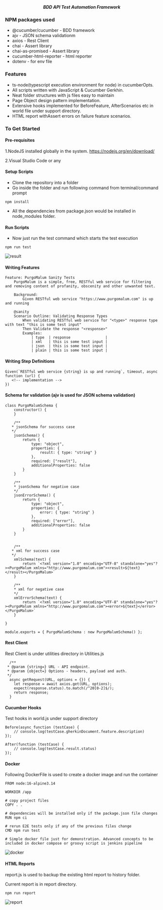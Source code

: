 <p align="center">
   <i><strong>BDD API Test Automation Framework
</strong></i>
<p>

### NPM packages used
* @cucumber/cucumber - BDD framework
* ajv - JSON schema validationm 
* axios - Rest Client
* chai - Assert library
* chai-as-promised - Assert library
* cucumber-html-reporter - html reporter
* dotenv - for env file

### Features
* ts-node(typescript execution environment for node) in cucumberOpts. 
* All scripts written with JavaScript & Cucumber Gerkhin.
* Neat folder structures with js files easy to maintain
* Page Object design pattern implementation.
* Extensive hooks implemented for BeforeFeature, AfterScenarios etc in world file under support directory.
* HTML report withAssert errors on failure feature scenarios.


### To Get Started

#### Pre-requisites
1.NodeJS installed globally in the system.
https://nodejs.org/en/download/

2.Visual Studio Code or any

#### Setup Scripts
* Clone the repository into a folder
* Go inside the folder and run following command from terminal/command prompt
```
npm install 
```
* All the dependencies from package.json would be installed in node_modules folder.

#### Run Scripts

* Now just run the test command which starts the test execution
```
npm run test
```
![result](images/Test.gif)

#### Writing Features
```
Feature: PurgoMalum Sanity Tests
    PurgoMalum is a simple, free, RESTful web service for filtering and removing content of profanity, obscenity and other unwanted text.

    Background:
        Given RESTful web service "https://www.purgomalum.com" is up and running

    @sanity
    Scenario Outline: Validating Response Types
        When validating RESTful web service for "<type>" response type with text "this is some test input"
        Then Validate the response "<response>"
        Examples:
            | type  | response                |
            | xml   | this is some test input |
            | json  | this is some test input |
            | plain | this is some test input |
```
#### Writing Step Definitions
    
```
Given(`RESTful web service {string} is up and running`, timeout, async function (url) {
   <!-- implementation -->
})
```

#### Schema for validation (ajv is used for JSON schema validation)
```
class PurgoMalumSchema {
    constructor() {
    }

    /**
   * jsonSchema for success case
   */
    jsonSchema() {
        return {
            type: "object",
            properties: {
                result: { type: "string" }
            },
            required: ["result"],
            additionalProperties: false
        }
    }

    /**
    * jsonSchema for negative case
    */
    jsonErrorSchema() {
        return {
            type: "object",
            properties: {
                error: { type: "string" }
            },
            required: ["error"],
            additionalProperties: false
        }
    }

    
    /**
   * xml for success case
   */
    xmlSchema(text) {
        return `<?xml version="1.0" encoding="UTF-8" standalone="yes"?><PurgoMalum xmlns="http://www.purgomalum.com"><result>${text}</result></PurgoMalum>`
    }

    /**
    * xml for negative case
    */
    xmlErrorSchema(text) {
        return `<?xml version="1.0" encoding="UTF-8" standalone="yes"?><PurgoMalum xmlns="http://www.purgomalum.com"><error>${text}</error></PurgoMalum>`
    }

}

module.exports = { PurgoMalumSchema : new PurgoMalumSchema() };
```

#### Rest Client
Rest Client is under utilities directory in Utilities.js
```
  /**
 * @param {string=} URL - API endpoint.
 * @param {object=} Options - headers, payload and auth.
 */
  async getRequest(URL, options = {}) {
    let response = await axios.get(URL, options);
    expect(response.status).to.match(/^20[0-2]$/);
    return response;
  }

```


#### Cucumber Hooks
Test hooks in world.js under support directory
```
Before(async function (testCase) {
    // console.log(testCase.gherkinDocument.feature.description)
});

After(function (testCase) {
    // console.log(testCase.result.status)
});

```
#### Docker 
Following DockerFile is used to create a docker image and run the container
```
FROM node:16-alpine3.14

WORKDIR /app

# copy project files
COPY . .

# dependencies will be installed only if the package.json file changes
RUN npm ci

# rerun E2E tests only if any of the previous files change
CMD npm run test

# Simple docker file just for demonstration. Advanced concepts to be included in docker compose or groovy script is jenkins pipeline
```

![docker](images/Docker.gif)
   
#### HTML Reports

report.js is used to backup the existing html report to history folder. 

Current report is in report directory.

```
npm run report
```
![report](images/report.gif)
